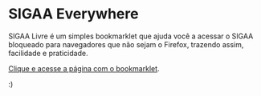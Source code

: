 # SIGAA Everywhere
SIGAA Livre é um simples bookmarklet que ajuda você a acessar o SIGAA bloqueado para navegadores que não sejam o Firefox, trazendo assim, facilidade e praticidade.

[Clique e acesse a página com o bookmarklet](https://falmeidaco.github.io/sigaalivre).

:)
